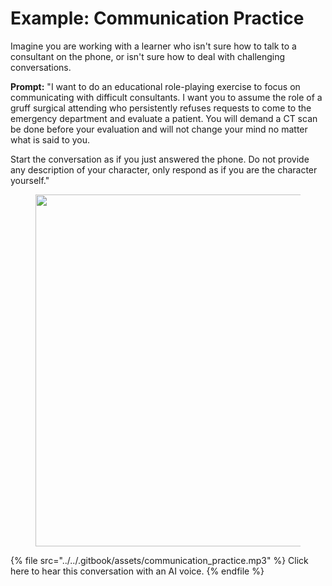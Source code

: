 # Example: Communication Practice

Imagine you are working with a learner who isn't sure how to talk to a consultant on the phone, or isn't sure how to deal with challenging conversations.

**Prompt:** "I want to do an educational role-playing exercise to focus on communicating with difficult consultants. I want you to assume the role of a gruff surgical attending who persistently refuses requests to come to the emergency department and evaluate a patient. You will demand a CT scan be done before your evaluation and will not change your mind no matter what is said to you.

Start the conversation as if you just answered the phone. Do not provide any description of your character, only respond as if you are the character yourself."

<figure><img src="../../.gitbook/assets/Screenshot 2024-08-20 at 2.51.24 PM.png" alt="" width="563"><figcaption></figcaption></figure>

{% file src="../../.gitbook/assets/communication_practice.mp3" %}
Click here to hear this conversation with an AI voice.
{% endfile %}
